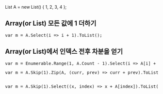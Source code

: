 List<int> A = new List<int>() { 1, 2, 3, 4 };
  
## Array(or List) 모든 값에 1 더하기
<pre>
var m = A.Select(i => i + 1).ToList();
</pre>
## Array(or List)에서 인덱스 전후 차분을 얻기
<pre>
var m = Enumerable.Range(1, A.Count - 1).Select(i => A[i] + A[i - 1]).ToList();
</pre>
<pre>
var m = A.Skip(1).Zip(A, (curr, prev) => curr + prev).ToList();
</pre>
<pre>        
var m = A.Skip(1).Select((x, index) => x + A[index]).ToList();
</pre>
